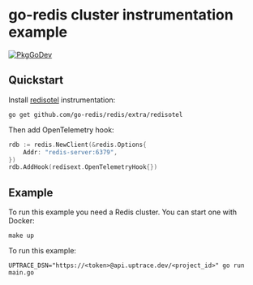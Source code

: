 # go-redis cluster instrumentation example

[![PkgGoDev](https://pkg.go.dev/badge/github.com/go-redis/redis/tree/master/extra/redisotel)](https://pkg.go.dev/github.com/go-redis/redis/tree/master/extra/redisotel)

## Quickstart

Install [redisotel](https://github.com/go-redis/redis/tree/master/extra/redisotel) instrumentation:

```shell
go get github.com/go-redis/redis/extra/redisotel
```

Then add OpenTelemetry hook:

```go
rdb := redis.NewClient(&redis.Options{
    Addr: "redis-server:6379",
})
rdb.AddHook(redisext.OpenTelemetryHook{})
```

## Example

To run this example you need a Redis cluster. You can start one with Docker:

```shell
make up
```

To run this example:

```shell
UPTRACE_DSN="https://<token>@api.uptrace.dev/<project_id>" go run main.go
```
